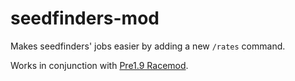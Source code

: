 # seedfinders-mod
Makes seedfinders' jobs easier by adding a new `/rates` command.

Works in conjunction with [Pre1.9 Racemod](https://github.com/marinersfan824/racemod/releases/tag/v5.8.0).
